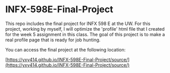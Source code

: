 # INFX-598E-Final-Project
This repo includes the final project for INFX 598 E at the UW.
For this project, working by myself, I will optimize the 'profile' html file that I created for the week 5 assignment in this class.
The goal of this project is to make a real profile page that is ready for job hunting. 


You can access the final project at the following location:

[https://yxy414.github.io/INFX-598E-Final-Project/source/](https://yxy414.github.io/INFX-598E-Final-Project/source/)